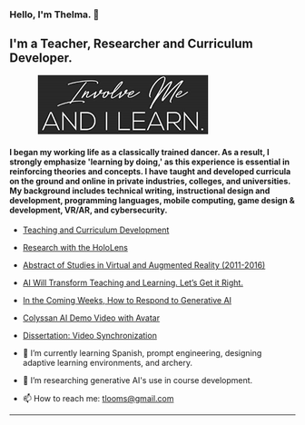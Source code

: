 
### Hello, I'm Thelma. 👋

<!--![](https://komarev.com/ghpvc/?username=cookiedancer&color=0ca4a5) -->

## I'm a Teacher, Researcher and Curriculum Developer.

<img src="https://github.com/cookiedancer/cookiedancer/blob/main/involve-me.jpg" width = 300 style="vertical-align:left;margin:0px 50px"/>

#### I began my working life as a classically trained dancer.  As a result, I strongly emphasize 'learning by doing,' as this experience is essential in reinforcing theories and concepts.  I have taught and developed curricula on the ground and online in private industries, colleges, and universities. My background includes technical writing, instructional design and development, programming languages, mobile computing, game design & development, VR/AR, and cybersecurity. 
<p>


- [Teaching and Curriculum Development](https://github.com/cookiedancer/Thelma-Looms-Portfolio)
- [Research with the HoloLens](https://github.com/cookiedancer/HoloLens-Meharry-Dental-Prototype)
- [Abstract of Studies in Virtual and Augmented Reality (2011-2016)](https://github.com/cookiedancer/HoloLens-Meharry-Dental-Prototype/blob/master/Abstract%20of%20Studies%20in%20Virtual%20and%20Augmented%20Reality%20(2011-2016).pdf)
- [AI Will Transform Teaching and Learning. Let’s Get it Right.](https://hai.stanford.edu/news/ai-will-transform-teaching-and-learning-lets-get-it-right)
- [In the Coming Weeks, How to Respond to Generative AI](https://www.insidehighered.com/digital-learning/blogs/online-trending-now/coming-weeks-how-respond-generative-ai#)
- [Colyssan AI Demo Video with Avatar](https://app.colossyan.com/share/4h1t0ad5)
- [Dissertation: Video Synchronization](https://github.com/cookiedancer/Thelma-Looms-Portfolio/blob/master/Thelma_Drayton_Looms_Dissertation.pdf)


- 🌱 I’m currently learning Spanish, prompt engineering, designing adaptive learning environments, and archery.
- 🔭 I’m researching generative AI's use in course development.
- 📫 How to reach me: tlooms@gmail.com

<!--
**cookiedancer/cookiedancer** is a ✨ _special_ ✨ repository because its `README.md` (this file) appears on your GitHub profile.

Here are some ideas to get you started:
- 👯 I’m looking to collaborate on ...
- 🤔 I’m looking for help with ...
- 💬 Ask me about ...
- 😄 Pronouns: ...
- ⚡ Fun fact: ...
-->

---


